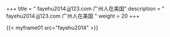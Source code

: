 +++
title = "  fayehu2014.jjj123.com 广州人在美国"
description = "  fayehu2014.jjj123.com 广州人在美国  "
weight = 20
+++

{{< myframe01 src="fayehu2014" >}}

